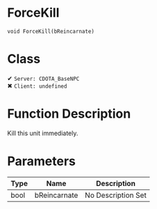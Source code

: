# ForceKill
```
void ForceKill(bReincarnate)
```
# Class
✔ `Server: CDOTA_BaseNPC`  
✖ `Client: undefined`  

# Function Description
Kill this unit immediately.
# Parameters
Type|Name|Description
--|--|--
bool|bReincarnate|No Description Set
